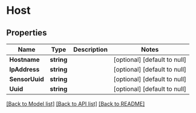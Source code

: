 # Host

## Properties
Name | Type | Description | Notes
------------ | ------------- | ------------- | -------------
**Hostname** | **string** |  | [optional] [default to null]
**IpAddress** | **string** |  | [optional] [default to null]
**SensorUuid** | **string** |  | [optional] [default to null]
**Uuid** | **string** |  | [optional] [default to null]

[[Back to Model list]](../README.md#documentation-for-models) [[Back to API list]](../README.md#documentation-for-api-endpoints) [[Back to README]](../README.md)

